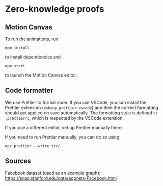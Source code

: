 # Zero-knowledge proofs

## Motion Canvas

To run the animations, run

```
npm install
```

to install dependencies and 

```
npm start
```

to launch the Motion Canvas editor.

## Code formatter

We use Prettier to format code. If you use VSCode, you can install the Prettier extension (`esbenp.prettier-vscode`) and then the correct formatting should get applied on save automatically. The formatting style is defined in `.prettierrc`, which is respected by the VSCode extension.

If you use a different editor, set up Prettier manually there.

If you need to run Prettier manually, you can do so using
```
npx prettier --write src/
```

## Sources

Facebook dataset (used as an example graph): https://snap.stanford.edu/data/egonets-Facebook.html